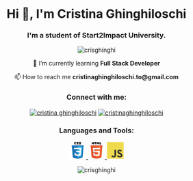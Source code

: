 <h1 align="center">Hi 👋, I'm Cristina Ghinghiloschi</h1>
<h3 align="center">I'm a student of Start2Impact University.</h3>

<p align="center"> <img src="https://komarev.com/ghpvc/?username=crisghinghi&label=Profile%20views&color=0e75b6&style=flat" alt="crisghinghi" /> </p>

<p align="center">🌱 I’m currently learning <strong>Full Stack Developer</strong></p>
<p align="center">📫 How to reach me <strong>cristinaghinghiloschi.to@gmail.com</strong></p>

<h3 align="center">Connect with me:</h3>
<p align="center">
<a href="https://linkedin.com/in/cristina ghinghiloschi" target="blank"><img align="center" src="https://raw.githubusercontent.com/rahuldkjain/github-profile-readme-generator/master/src/images/icons/Social/linked-in-alt.svg" alt="cristina ghinghiloschi" height="30" width="40" /></a>
<a href="https://instagram.com/cristinaghinghiloschi" target="blank"><img align="center" src="https://raw.githubusercontent.com/rahuldkjain/github-profile-readme-generator/master/src/images/icons/Social/instagram.svg" alt="cristinaghinghiloschi" height="30" width="40" /></a>
</p>

<h3 align="center">Languages and Tools:</h3>
<p align="center"> <a href="https://www.w3schools.com/css/" target="_blank" rel="noreferrer"> <img src="https://raw.githubusercontent.com/devicons/devicon/master/icons/css3/css3-original-wordmark.svg" alt="css3" width="40" height="40"/> </a> <a href="https://www.w3.org/html/" target="_blank" rel="noreferrer"> <img src="https://raw.githubusercontent.com/devicons/devicon/master/icons/html5/html5-original-wordmark.svg" alt="html5" width="40" height="40"/> </a> <a href="https://developer.mozilla.org/en-US/docs/Web/JavaScript" target="_blank" rel="noreferrer"> <img src="https://raw.githubusercontent.com/devicons/devicon/master/icons/javascript/javascript-original.svg" alt="javascript" width="40" height="40"/> </a> </p>

<p align="center"><img src="https://github-readme-stats.vercel.app/api/top-langs?username=crisghinghi&show_icons=true&locale=en&layout=compact" alt="crisghinghi" /></p>

